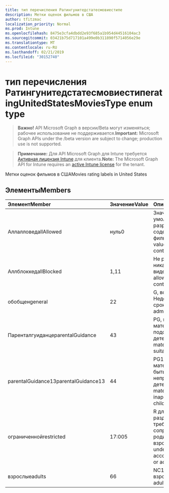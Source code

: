 ```yaml
---
title: тип перечисления Ратингунитедстатесмовиестипе
description: Метки оценок фильмов в США
author: tfitzmac
localization_priority: Normal
ms.prod: Intune
ms.openlocfilehash: 8475e3cfa4dbdd2e93f685a1b954d44516104ac3
ms.sourcegitcommit: 03421b75d717101a499e0b311890f5714056e29e
ms.translationtype: MT
ms.contentlocale: ru-RU
ms.lasthandoff: 02/21/2019
ms.locfileid: "30152740"
---
```

# <a name="ratingunitedstatesmoviestype-enum-type"></a><span data-ttu-id="6c85f-103">тип перечисления Ратингунитедстатесмовиестипе</span><span class="sxs-lookup"><span data-stu-id="6c85f-103">ratingUnitedStatesMoviesType enum type</span></span>

> <span data-ttu-id="6c85f-104">**Важно!** API Microsoft Graph в версии/Beta могут изменяться; рабочее использование не поддерживается.</span><span class="sxs-lookup"><span data-stu-id="6c85f-104">**Important:** Microsoft Graph APIs under the /beta version are subject to change; production use is not supported.</span></span>

> <span data-ttu-id="6c85f-105">**Примечание:** Для API Microsoft Graph для Intune требуется [Активная лицензия Intune](https://go.microsoft.com/fwlink/?linkid=839381) для клиента.</span><span class="sxs-lookup"><span data-stu-id="6c85f-105">**Note:** The Microsoft Graph API for Intune requires an [active Intune license](https://go.microsoft.com/fwlink/?linkid=839381) for the tenant.</span></span>

<span data-ttu-id="6c85f-106">Метки оценок фильмов в США</span><span class="sxs-lookup"><span data-stu-id="6c85f-106">Movies rating labels in United States</span></span>

## <a name="members"></a><span data-ttu-id="6c85f-107">Элементы</span><span class="sxs-lookup"><span data-stu-id="6c85f-107">Members</span></span>
|<span data-ttu-id="6c85f-108">Элемент</span><span class="sxs-lookup"><span data-stu-id="6c85f-108">Member</span></span>|<span data-ttu-id="6c85f-109">Значение</span><span class="sxs-lookup"><span data-stu-id="6c85f-109">Value</span></span>|<span data-ttu-id="6c85f-110">Описание</span><span class="sxs-lookup"><span data-stu-id="6c85f-110">Description</span></span>|
|:---|:---|:---|
|<span data-ttu-id="6c85f-111">Аллалловед</span><span class="sxs-lookup"><span data-stu-id="6c85f-111">allAllowed</span></span>|<span data-ttu-id="6c85f-112">нуль</span><span class="sxs-lookup"><span data-stu-id="6c85f-112">0</span></span>|<span data-ttu-id="6c85f-113">Значение по умолчанию, разрешить все содержимое фильмов</span><span class="sxs-lookup"><span data-stu-id="6c85f-113">Default value, allow all movies content</span></span>|
|<span data-ttu-id="6c85f-114">Аллблоккед</span><span class="sxs-lookup"><span data-stu-id="6c85f-114">allBlocked</span></span>|<span data-ttu-id="6c85f-115">1,1</span><span class="sxs-lookup"><span data-stu-id="6c85f-115">1</span></span>|<span data-ttu-id="6c85f-116">Не разрешать никакие видеоролики</span><span class="sxs-lookup"><span data-stu-id="6c85f-116">Do not allow any movies content</span></span>|
|<span data-ttu-id="6c85f-117">обобщен</span><span class="sxs-lookup"><span data-stu-id="6c85f-117">general</span></span>|<span data-ttu-id="6c85f-118">2</span><span class="sxs-lookup"><span data-stu-id="6c85f-118">2</span></span>|<span data-ttu-id="6c85f-119">G, все Недопущенные сроки</span><span class="sxs-lookup"><span data-stu-id="6c85f-119">G, all ages admitted</span></span>|
|<span data-ttu-id="6c85f-120">Паренталгуиданце</span><span class="sxs-lookup"><span data-stu-id="6c85f-120">parentalGuidance</span></span>|<span data-ttu-id="6c85f-121">4</span><span class="sxs-lookup"><span data-stu-id="6c85f-121">3</span></span>|<span data-ttu-id="6c85f-122">PG, некоторые материалы могут не подойти для детей</span><span class="sxs-lookup"><span data-stu-id="6c85f-122">PG, some material may not be suitable for children</span></span>|
|<span data-ttu-id="6c85f-123">parentalGuidance13</span><span class="sxs-lookup"><span data-stu-id="6c85f-123">parentalGuidance13</span></span>|<span data-ttu-id="6c85f-124">4</span><span class="sxs-lookup"><span data-stu-id="6c85f-124">4</span></span>|<span data-ttu-id="6c85f-125">PG13, некоторые материалы могут быть неприемлемыми для детей 13</span><span class="sxs-lookup"><span data-stu-id="6c85f-125">PG13, some material may be inappropriate for children under 13</span></span>|
|<span data-ttu-id="6c85f-126">ограниченной</span><span class="sxs-lookup"><span data-stu-id="6c85f-126">restricted</span></span>|<span data-ttu-id="6c85f-127">17:00</span><span class="sxs-lookup"><span data-stu-id="6c85f-127">5</span></span>|<span data-ttu-id="6c85f-128">R для зрителей в разделе 17 требуется сопроводительный родитель или опекун взрослого</span><span class="sxs-lookup"><span data-stu-id="6c85f-128">R, viewers under 17 require accompanying parent or adult guardian</span></span>|
|<span data-ttu-id="6c85f-129">взрослые</span><span class="sxs-lookup"><span data-stu-id="6c85f-129">adults</span></span>|<span data-ttu-id="6c85f-130">6</span><span class="sxs-lookup"><span data-stu-id="6c85f-130">6</span></span>|<span data-ttu-id="6c85f-131">NC17, только для взрослых</span><span class="sxs-lookup"><span data-stu-id="6c85f-131">NC17, adults only</span></span>|




